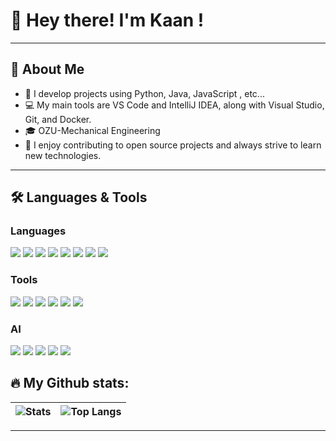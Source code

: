 # 👋 Hey there! I'm Kaan !

---

## 👤 About Me

- 🚀 I develop projects using Python, Java, JavaScript , etc...
- 💻 My main tools are VS Code and IntelliJ IDEA, along with Visual Studio, Git, and Docker.
- 🎓 OZU-Mechanical Engineering
- 🌱 I enjoy contributing to open source projects and always strive to learn new technologies.

---

## 🛠️ Languages & Tools

### Languages
<p align="left">
  <img src="https://img.shields.io/badge/Python-3776AB?style=for-the-badge&logo=python&logoColor=white"/>
  <img src="https://img.shields.io/badge/Java-007396?style=for-the-badge&logo=java&logoColor=white"/>
  <img src="https://img.shields.io/badge/JavaScript-F7DF1E?style=for-the-badge&logo=javascript&logoColor=black"/>
  <img src="https://img.shields.io/badge/HTML5-E34F26?style=for-the-badge&logo=html5&logoColor=white"/>
  <img src="https://img.shields.io/badge/CSS3-1572B6?style=for-the-badge&logo=css3&logoColor=white"/>
  <img src="https://img.shields.io/badge/C%23-68217a?style=for-the-badge&logo=csharp&logoColor=white"/>
  <img src="https://img.shields.io/badge/C++-00599C?style=for-the-badge&logo=c%2B%2B&logoColor=white"/>
  <img src="https://img.shields.io/badge/PHP-777BB4?style=for-the-badge&logo=php&logoColor=white"/>
</p>

### Tools
<p align="left">
  <img src="https://img.shields.io/badge/VS%20Code-007ACC?style=for-the-badge&logo=visual-studio-code&logoColor=white"/>
  <img src="https://img.shields.io/badge/IntelliJ%20IDEA-000000?style=for-the-badge&logo=intellij-idea&logoColor=white"/>
  <img src="https://img.shields.io/badge/Visual%20Studio-5C2D91?style=for-the-badge&logo=visual-studio&logoColor=white"/>
  <img src="https://img.shields.io/badge/PyCharm-41B883?style=for-the-badge&logo=pycharm&logoColor=white"/>
  <img src="https://img.shields.io/badge/Git-F05032?style=for-the-badge&logo=git&logoColor=white"/>
  <img src="https://img.shields.io/badge/Docker-2496ED?style=for-the-badge&logo=docker&logoColor=white"/>
  <!-- İstediğiniz başka tool varsa buraya ekleyebilirsiniz -->
</p>

### AI 
<p align="left">
  <img src="https://img.shields.io/badge/Cursor AI-blueviolet?style=for-the-badge"/>
  <img src="https://img.shields.io/badge/Claude-FFD700?style=for-the-badge"/>
  <img src="https://img.shields.io/badge/Copilot-181717?style=for-the-badge&logo=githubcopilot&logoColor=green"/>
  <img src="https://img.shields.io/badge/GitHub%20Copilot-181717?style=for-the-badge&logo=github&logoColor=green"/>
  <img src="https://img.shields.io/badge/ChatGPT-10A37F?style=for-the-badge&logo=openai&logoColor=white"/>
</p>

## 🔥 My Github stats:

<!--
[![GitHub stats](https://github-readme-stats.vercel.app/api?username=KULLANICIADINIZ&show_icons=true&theme=dark)](https://github.com/anuraghazra/github-readme-stats)
-->

| ![Stats](https://github-readme-stats.vercel.app/api?username=kaangermiyann&show_icons=true&theme=dark) | ![Top Langs](https://github-readme-stats.vercel.app/api/top-langs/?username=kaangermiyann&layout=compact&theme=dark) |
| :---------------------------------------------------------------: | :---------------------------------------------------------------: |
---
